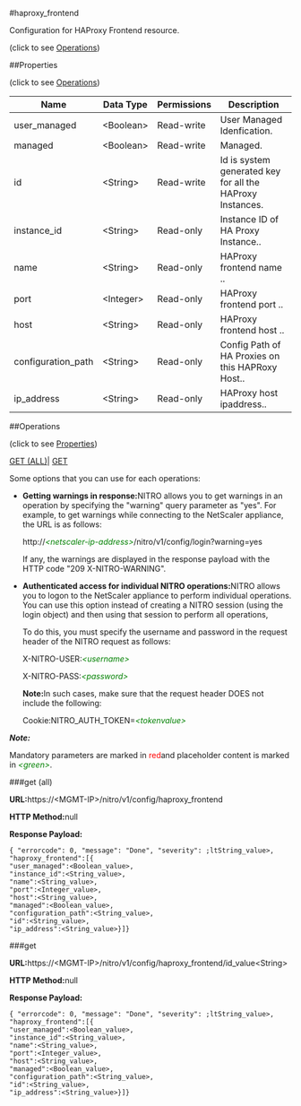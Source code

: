 #haproxy_frontend



Configuration for HAProxy Frontend resource.

<span>(click to see [Operations](#operations))</span>



##Properties 

<span>(click to see [Operations](#operations))</span>





<table><thead><tr><th>Name</th><th>Data Type</th><th>Permissions</th><th>Description</th></tr></thead><tbody><tr><td>user_managed</td><td>&lt;Boolean></td><td>Read-write</td><td>User Managed Idenfication.</td></tr><tr><td>managed</td><td>&lt;Boolean></td><td>Read-write</td><td>Managed.</td></tr><tr><td>id</td><td>&lt;String></td><td>Read-write</td><td>Id is system generated key for all the HAProxy Instances.</td></tr><tr><td>instance_id</td><td>&lt;String></td><td>Read-only</td><td>Instance ID of HA Proxy Instance..</td></tr><tr><td>name</td><td>&lt;String></td><td>Read-only</td><td>HAProxy frontend name ..</td></tr><tr><td>port</td><td>&lt;Integer></td><td>Read-only</td><td>HAProxy frontend port ..</td></tr><tr><td>host</td><td>&lt;String></td><td>Read-only</td><td>HAProxy frontend host ..</td></tr><tr><td>configuration_path</td><td>&lt;String></td><td>Read-only</td><td>Config Path of HA Proxies on this HAPRoxy Host..</td></tr><tr><td>ip_address</td><td>&lt;String></td><td>Read-only</td><td>HAProxy host ipaddress..</td></tr></tbody></table>

##Operations 

<span>(click to see [Properties](#properties))</span>





[GET (ALL)](#get-all)| [GET](#get)





Some options that you can use for each operations:

<ul><li><p><b>Getting warnings in response:</b>NITRO allows you to get warnings in an operation by specifying the "warning" query parameter as "yes". For example, to get warnings while connecting to the NetScaler appliance, the URL is as follows:</p><p>http://<span style="color:green;font-style:italic;">&lt;netscaler-ip-address&gt;</span>/nitro/v1/config/login?warning=yes</p><p>If any, the warnings are displayed in the response payload with the HTTP code "209 X-NITRO-WARNING".</p></li><li><p><b>Authenticated access for individual NITRO operations:</b>NITRO allows you to logon to the NetScaler appliance to perform individual operations. You can use this option instead of creating a NITRO session (using the login object) and then using that session to perform all operations,</p><p>To do this, you must specify the username and password in the request header of the NITRO request as follows:</p><p>X-NITRO-USER:<span style="color:green;font-style:italic;">&lt;username&gt;</span></p><p>X-NITRO-PASS:<span style="color:green;font-style:italic;">&lt;password&gt;</span></p><p><b>Note:</b>In such cases, make sure that the request header DOES not include the following:</p><p>Cookie:NITRO_AUTH_TOKEN=<span style="color:green;font-style:italic;">&lt;tokenvalue&gt;</span></p></li></ul>







***Note:*** 

Mandatory parameters are marked in <span style="color:#FF0000;">red</span>and placeholder content is marked in <span style="color:green;font-style:italic">&lt;green&gt;</span>.



###get (all)







<b>URL:</b>https://&lt;MGMT-IP&gt;/nitro/v1/config/haproxy_frontend

<b>HTTP Method:</b>null

<b>Response Payload: </b>
```
{ "errorcode": 0, "message": "Done", "severity": ;ltString_value>, "haproxy_frontend":[{
"user_managed":<Boolean_value>,
"instance_id":<String_value>,
"name":<String_value>,
"port":<Integer_value>,
"host":<String_value>,
"managed":<Boolean_value>,
"configuration_path":<String_value>,
"id":<String_value>,
"ip_address":<String_value>}]}
```







###get







<b>URL:</b>https://&lt;MGMT-IP&gt;/nitro/v1/config/haproxy_frontend/id_value&lt;String&gt;

<b>HTTP Method:</b>null

<b>Response Payload: </b>
```
{ "errorcode": 0, "message": "Done", "severity": ;ltString_value>, "haproxy_frontend":[{
"user_managed":<Boolean_value>,
"instance_id":<String_value>,
"name":<String_value>,
"port":<Integer_value>,
"host":<String_value>,
"managed":<Boolean_value>,
"configuration_path":<String_value>,
"id":<String_value>,
"ip_address":<String_value>}]}
```







